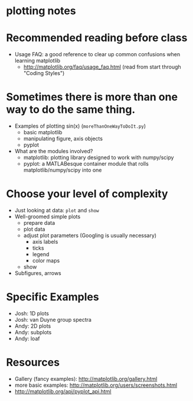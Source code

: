 # plotting notes

# Recommended reading before class
- Usage FAQ: a good reference to clear up common confusions when learning matplotlib
  - http://matplotlib.org/faq/usage_faq.html (read from start through "Coding Styles")

# Sometimes there is more than one way to do the same thing.
- Examples of plotting sin(x) (`moreThanOneWayToDoIt.py`)
  - basic matplotlib
  - manipulating figure, axis objects
  - pyplot
- What are the modules involved?
  - matplotlib: plotting library designed to work with numpy/scipy
  - pyplot: a MATLABesque container module that rolls matplotlib/numpy/scipy into one

# Choose your level of complexity
- Just looking at data: `plot` and `show`
- Well-groomed simple plots
  - prepare data
  - plot data
  - adjust plot parameters (Googling is usually necessary)
    - axis labels
    - ticks
    - legend
    - color maps
  - show
- Subfigures, arrows

# Specific Examples
- Josh: 1D plots
- Josh: van Duyne group spectra
- Andy: 2D plots
- Andy: subplots
- Andy: loaf

# Resources
- Gallery (fancy examples): http://matplotlib.org/gallery.html
- more basic examples: http://matplotlib.org/users/screenshots.html
- http://matplotlib.org/api/pyplot_api.html